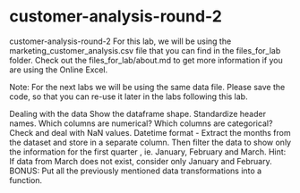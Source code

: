 # customer-analysis-round-2
customer-analysis-round-2
For this lab, we will be using the marketing_customer_analysis.csv file that you can find in the files_for_lab folder. Check out the files_for_lab/about.md to get more information if you are using the Online Excel.

Note: For the next labs we will be using the same data file. Please save the code, so that you can re-use it later in the labs following this lab.

Dealing with the data
Show the dataframe shape.
Standardize header names.
Which columns are numerical?
Which columns are categorical?
Check and deal with NaN values.
Datetime format - Extract the months from the dataset and store in a separate column. Then filter the data to show only the information for the first quarter , ie. January, February and March. Hint: If data from March does not exist, consider only January and February.
BONUS: Put all the previously mentioned data transformations into a function.
